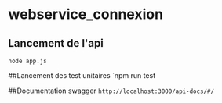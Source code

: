 # webservice_connexion

## Lancement de l'api
`node app.js`

##Lancement des test unitaires
`npm run test

##Documentation swagger
`http://localhost:3000/api-docs/#/`
